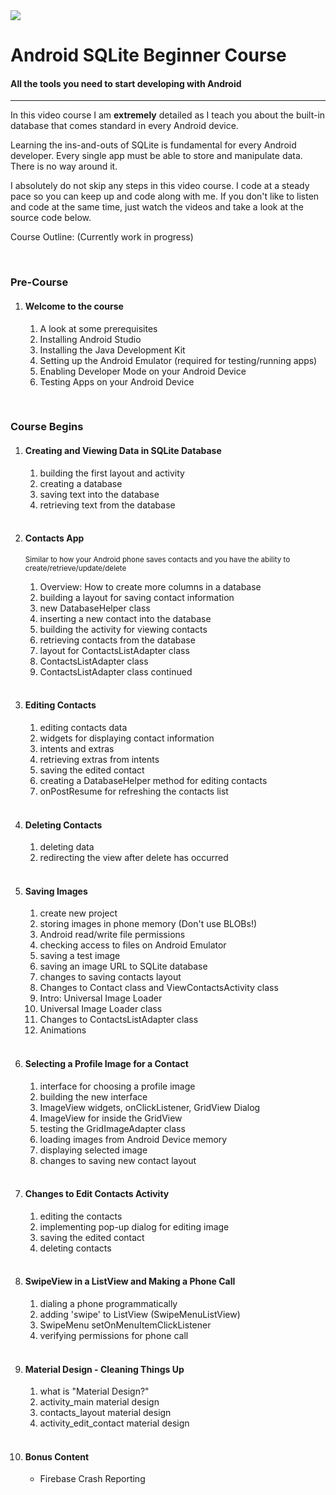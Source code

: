 
<img class='header-img' src='https://s3.amazonaws.com/codingwithmitch-static-and-media/media/android-sqlite-for-beginners/images/poster.png' />

<h1>Android SQLite Beginner Course</h1>
<h4>All the tools you need to start developing with Android</h4>
<hr>
<p>In this video course I am <b>extremely</b> detailed as I teach you about the built-in database that comes standard in every Android device. </p>

<p>Learning the ins-and-outs of SQLite is fundamental for every Android developer. Every single app must be able to store and manipulate data. There is no way around it. </p>

<p>I absolutely do not skip any steps in this video course. I code at a steady pace so you can keep up and code along with me. If you don't like to listen and code at the same time, just watch the videos and take a look at the source code below.</p>

Course Outline: (Currently work in progress)

<br/>
<h3>Pre-Course</h3>
<ol>
<li>
<h4>Welcome to the course</h4>
  <ol>
    <li>A look at some prerequisites</li>
    <li>Installing Android Studio</li>
    <li>Installing the Java Development Kit</li>
    <li>Setting up the Android Emulator (required for testing/running apps)</li>
    <li>Enabling Developer Mode on your Android Device</li>
    <li>Testing Apps on your Android Device</li>
  </ol>
</li>
</ol><br/>

<h3>Course Begins</h3>
<ol>
<li>
<h4>Creating and Viewing Data in SQLite Database</h4>
  <ol>
    <li>building the first layout and activity</li>
    <li>creating a database</li>
    <li>saving text into the database</li>
    <li>retrieving text from the database</li>
  </ol>
</li><br/>

<li>
<h4>Contacts App</h4>
<p><small>Similar to how your Android phone saves contacts and you have the ability to create/retrieve/update/delete</small></p>
  <ol>
    <li>Overview: How to create more columns in a database</li>
    <li>building a layout for saving contact information</li>
    <li>new DatabaseHelper class</li>
    <li>inserting a new contact into the database</li>
    <li>building the activity for viewing contacts</li>
    <li>retrieving contacts from the database</li>
    <li>layout for ContactsListAdapter class</li>
    <li>ContactsListAdapter class</li>
    <li>ContactsListAdapter class continued</li>
  </ol>
</li><br/>

<li>
<h4>Editing Contacts</h4>
<ol>
    <li>editing contacts data</li>
    <li>widgets for displaying contact information</li>
    <li>intents and extras</li>
    <li>retrieving extras from intents</li>
    <li>saving the edited contact</li>
    <li>creating a DatabaseHelper method for editing contacts</li>
    <li>onPostResume for refreshing the contacts list</li>
  </ol>
</li><br/>

<li>
<h4>Deleting Contacts</h4>
  <ol>
    <li>deleting data</li>
    <li>redirecting the view after delete has occurred</li>
  </ol>
</li><br/>

<li>
<h4>Saving Images</h4>
  <ol>
    <li>create new project</li>
    <li>storing images in phone memory (Don't use BLOBs!)</li>
    <li>Android read/write file permissions</li>
    <li>checking access to files on Android Emulator</li>
    <li>saving a test image</li>
    <li>saving an image URL to SQLite database</li>
    <li>changes to saving contacts layout</li>
    <li>Changes to Contact class and ViewContactsActivity class</li>
    <li>Intro: Universal Image Loader</li>
    <li>Universal Image Loader class</li>
    <li>Changes to ContactsListAdapter class</li>
    <li>Animations</li>
  </ol>
</li><br/>

<li>
<h4>Selecting a Profile Image for a Contact</h4>
  <ol>
    <li>interface for choosing a profile image</li>
    <li>building the new interface</li>
    <li>ImageView widgets, onClickListener, GridView Dialog</li>
    <li>ImageView for inside the GridView</li>
    <li>testing the GridImageAdapter class</li>
    <li>loading images from Android Device memory</li>
    <li>displaying selected image</li>
    <li>changes to saving new contact layout</li>
  </ol>
</li><br/>

<li>
<h4>Changes to Edit Contacts Activity</h4>
  <ol>
    <li>editing the contacts</li>
    <li>implementing pop-up dialog for editing image</li>
    <li>saving the edited contact</li>
    <li>deleting contacts</li>
  </ol>
</li><br/>

<li>
<h4>SwipeView in a ListView and Making a Phone Call</h4>
  <ol>
    <li>dialing a phone programmatically</li>
    <li>adding 'swipe' to ListView (SwipeMenuListView)</li>
    <li>SwipeMenu setOnMenuItemClickListener</li>
    <li>verifying permissions for phone call</li>
  </ol>
</li><br/>

<li>
<h4>Material Design - Cleaning Things Up</h4>
  <ol>
    <li>what is "Material Design?"</li>
    <li>activity_main material design</li>
    <li>contacts_layout material design</li>
    <li>activity_edit_contact material design</li>
  </ol>
</li><br/>

<li>
<h4>Bonus Content</h4>
  <ul>
    <li>Firebase Crash Reporting</li>
  </ul>
</li><br/>

</ol>
